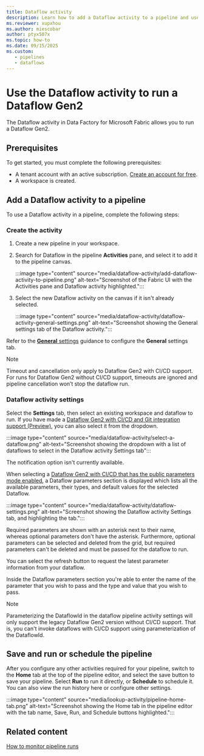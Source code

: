 ```yaml
---
title: Dataflow activity
description: Learn how to add a Dataflow activity to a pipeline and use it to run a Dataflow Gen2.
ms.reviewer: xupxhou
ms.author: miescobar
author: ptyx507x
ms.topic: how-to
ms.date: 09/15/2025
ms.custom:
   - pipelines
   - dataflows
---
```


# Use the Dataflow activity to run a Dataflow Gen2

The Dataflow activity in Data Factory for Microsoft Fabric allows you to run a Dataflow Gen2.

## Prerequisites

To get started, you must complete the following prerequisites:

- A tenant account with an active subscription. [Create an account for free](../fundamentals/fabric-trial.md).
- A workspace is created.

## Add a Dataflow activity to a pipeline

To use a Dataflow activity in a pipeline, complete the following steps:

### Create the activity

1. Create a new pipeline in your workspace.
1. Search for Dataflow in the pipeline **Activities** pane, and select it to add it to the pipeline canvas.

   :::image type="content" source="media/dataflow-activity/add-dataflow-activity-to-pipeline.png" alt-text="Screenshot of the Fabric UI with the Activities pane and Dataflow activity highlighted.":::

1. Select the new Dataflow activity on the canvas if it isn't already selected.

   :::image type="content" source="media/dataflow-activity/dataflow-activity-general-settings.png" alt-text="Screenshot showing the General settings tab of the Dataflow activity.":::

Refer to the [**General** settings](activity-overview.md#general-settings) guidance to configure the **General** settings tab.

>[!NOTE]
>Timeout and cancellation only apply to Dataflow Gen2 with CI/CD support. For runs for Dataflow Gen2 without CI/CD support, timeouts are ignored and pipeline cancellation won’t stop the dataflow run.

### Dataflow activity settings

Select the **Settings** tab, then select an existing workspace and dataflow to run. If you have made a [Dataflow Gen2 with CI/CD and Git integration support (Preview)](dataflow-gen2-cicd-and-git-integration.md), you can also select it from the dropdown. 

   :::image type="content" source="media/dataflow-activity/select-a-dataflow.png" alt-text="Screenshot showing the dropdown with a list of dataflows to select in the Dataflow activity Settings tab":::

The notification option isn't currently available.

When selecting a [Dataflow Gen2 with CI/CD that has the public parameters mode enabled](dataflow-parameters.md), a Dataflow parameters section is displayed which lists all the available parameters, their types, and default values for the selected Dataflow.

   :::image type="content" source="media/dataflow-activity/dataflow-settings.png" alt-text="Screenshot showing the Dataflow activity Settings tab, and highlighting the tab.":::

Required parameters are shown with an asterisk next to their name, whereas optional parameters don't have the asterisk. Furthermore, optional parameters can be selected and deleted from the grid, but required parameters can't be deleted and must be passed for the dataflow to run.

You can select the refresh button to request the latest parameter information from your dataflow.

Inside the Dataflow parameters section you're able to enter the name of the parameter that you wish to pass and the type and value that you wish to pass.

>[!NOTE]
>Parameterizing the DataflowId in the dataflow pipeline activity settings will only support the legacy Dataflow Gen2 version without CI/CD support. That is,  you can't invoke dataflows with CI/CD support using parameterization of the DataflowId.

## Save and run or schedule the pipeline

After you configure any other activities required for your pipeline, switch to the **Home** tab at the top of the pipeline editor, and select the save button to save your pipeline. Select **Run** to run it directly, or **Schedule** to schedule it. You can also view the run history here or configure other settings.

:::image type="content" source="media/lookup-activity/pipeline-home-tab.png" alt-text="Screenshot showing the Home tab in the pipeline editor with the tab name, Save, Run, and Schedule buttons highlighted.":::

## Related content

[How to monitor pipeline runs](monitor-pipeline-runs.md)
